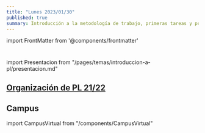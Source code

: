 ```yaml
---
title: "Lunes 2023/01/30"
published: true
summary: Introducción a la metodología de trabajo, primeras tareas y prácticas, bibliografía, sistema de evaluación, TFA, etc.
---
```

import FrontMatter from '@components/frontmatter'

# <FrontMatter prop="title" />

import Presentacion from "/pages/temas/introduccion-a-pl/presentacion.md"

## [Organización de  PL 21/22](/temas/introduccion-a-pl/guia-docente.html)


<Presentacion />

## Campus

import CampusVirtual from "/components/CampusVirtual"

<CampusVirtual />

